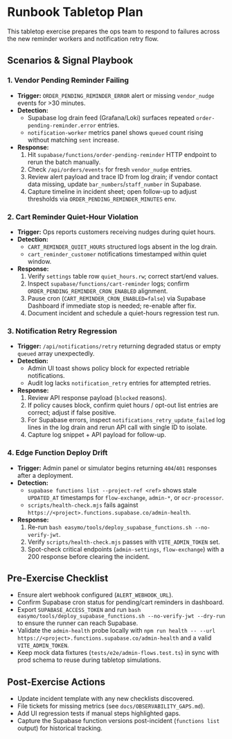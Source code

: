 # Runbook Tabletop Plan

This tabletop exercise prepares the ops team to respond to failures across the
new reminder workers and notification retry flow.

## Scenarios & Signal Playbook

### 1. Vendor Pending Reminder Failing

- **Trigger:** `ORDER_PENDING_REMINDER_ERROR` alert or missing `vendor_nudge`
  events for >30 minutes.
- **Detection:**
  - Supabase log drain feed (Grafana/Loki) surfaces repeated
    `order-pending-reminder.error` entries.
  - `notification-worker` metrics panel shows `queued` count rising without
    matching `sent` increase.
- **Response:**
  1. Hit `supabase/functions/order-pending-reminder` HTTP endpoint to rerun the
     batch manually.
  2. Check `/api/orders/events` for fresh `vendor_nudge` entries.
  3. Review alert payload and trace ID from log drain; if vendor contact data
     missing, update
     `bar_numbers`/`staff_number` in Supabase.
  4. Capture timeline in incident sheet; open follow-up to adjust thresholds via
     `ORDER_PENDING_REMINDER_MINUTES` env.

### 2. Cart Reminder Quiet-Hour Violation

- **Trigger:** Ops reports customers receiving nudges during quiet hours.
- **Detection:**
  - `CART_REMINDER_QUIET_HOURS` structured logs absent in the log drain.
  - `cart_reminder_customer` notifications timestamped within quiet window.
- **Response:**
  1. Verify `settings` table row `quiet_hours.rw`; correct start/end values.
  2. Inspect `supabase/functions/cart-reminder` logs; confirm
     `ORDER_PENDING_REMINDER_CRON_ENABLED` alignment.
  3. Pause cron (`CART_REMINDER_CRON_ENABLED=false`) via Supabase Dashboard if immediate stop is
     needed; re-enable after fix.
  4. Document incident and schedule a quiet-hours regression test run.

### 3. Notification Retry Regression

- **Trigger:** `/api/notifications/retry` returning degraded status or empty
  `queued` array unexpectedly.
- **Detection:**
  - Admin UI toast shows policy block for expected retriable notifications.
  - Audit log lacks `notification_retry` entries for attempted retries.
- **Response:**
  1. Review API response payload (`blocked` reasons).
  2. If policy causes block, confirm quiet hours / opt-out list entries are
     correct; adjust if false positive.
  3. For Supabase errors, inspect `notifications_retry_update_failed` log lines
     in the log drain and rerun API call with single ID to isolate.
  4. Capture log snippet + API payload for follow-up.

### 4. Edge Function Deploy Drift

- **Trigger:** Admin panel or simulator begins returning `404`/`401` responses
  after a deployment.
- **Detection:**
  - `supabase functions list --project-ref <ref>` shows stale `UPDATED_AT`
    timestamps for `flow-exchange`, `admin-*`, or `ocr-processor`.
  - `scripts/health-check.mjs` fails against
    `https://<project>.functions.supabase.co/admin-health`.
- **Response:**
  1. Re-run `bash easymo/tools/deploy_supabase_functions.sh --no-verify-jwt`.
  2. Verify `scripts/health-check.mjs` passes with `VITE_ADMIN_TOKEN` set.
  3. Spot-check critical endpoints (`admin-settings`, `flow-exchange`) with a
     200 response before clearing the incident.

## Pre-Exercise Checklist

- Ensure alert webhook configured (`ALERT_WEBHOOK_URL`).
- Confirm Supabase cron status for pending/cart reminders in dashboard.
- Export `SUPABASE_ACCESS_TOKEN` and run
  `bash easymo/tools/deploy_supabase_functions.sh --no-verify-jwt --dry-run`
  to ensure the runner can reach Supabase.
- Validate the `admin-health` probe locally with
  `npm run health -- --url https://<project>.functions.supabase.co/admin-health`
  and a valid `VITE_ADMIN_TOKEN`.
- Keep mock data fixtures (`tests/e2e/admin-flows.test.ts`) in sync with prod
  schema to reuse during tabletop simulations.

## Post-Exercise Actions

- Update incident template with any new checklists discovered.
- File tickets for missing metrics (see `docs/OBSERVABILITY_GAPS.md`).
- Add UI regression tests if manual steps highlighted gaps.
- Capture the Supabase function versions post-incident (`functions list` output)
  for historical tracking.
